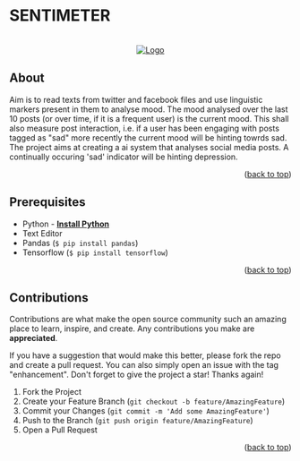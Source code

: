 <div id="top"></div>

# SENTIMETER


<!-- PROJECT LOGO -->
<br />
<div align="center">
  <a href="https://github.com/sam-913">
    <img src="https://github.com/TheCleverIdiott/SENMETER/blob/main/logo.gif" alt="Logo">
  </a>
</div>


## About

Aim is to read texts from twitter and facebook files and use linguistic markers present in them to analyse mood.
The mood analysed over the last 10 posts (or over time, if it is a frequent user) is the current mood.
This shall also measure post interaction, i.e. if a user has been engaging with posts tagged as "sad" more recently the current mood will be hinting towrds sad.
The project aims at creating a ai system that analyses social media posts. A continually occuring 'sad' indicator will be hinting depression.

<p align="right">(<a href="#top">back to top</a>)</p>


## Prerequisites
  * Python - [**Install Python**](https://python.org)
  * Text Editor
  * Pandas (`$ pip install pandas`)
  * Tensorflow (`$ pip install tensorflow`)
<p align="right">(<a href="#top">back to top</a>)</p>

    

<!-- CONTRIBUTING -->
## Contributions

Contributions are what make the open source community such an amazing place to learn, inspire, and create. Any contributions you make are **appreciated**.

If you have a suggestion that would make this better, please fork the repo and create a pull request. You can also simply open an issue with the tag "enhancement".
Don't forget to give the project a star! Thanks again!

1. Fork the Project
2. Create your Feature Branch (`git checkout -b feature/AmazingFeature`)
3. Commit your Changes (`git commit -m 'Add some AmazingFeature'`)
4. Push to the Branch (`git push origin feature/AmazingFeature`)
5. Open a Pull Request


<p align="right">(<a href="#top">back to top</a>)</p>


